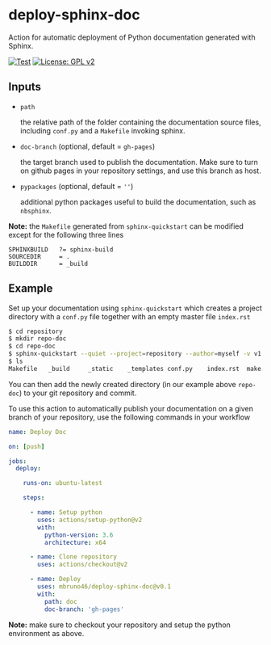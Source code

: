 # deploy-sphinx-doc
Action for automatic deployment of Python documentation generated with Sphinx.

[![Test](https://github.com/mbruno46/deploy-sphinx-doc/workflows/Test/badge.svg)](https://github.com/mbruno46/deploy-sphinx-doc/actions?query=workflow%3ATest)
[![License: GPL v2](https://img.shields.io/badge/License-GPL%20v2-blue.svg)](https://www.gnu.org/licenses/old-licenses/gpl-2.0.en.html)

## Inputs

- `path`

  the relative path of the folder containing the documentation source files, including 
  `conf.py` and a `Makefile` invoking sphinx. 
  
- `doc-branch` (optional, default = `gh-pages`)

  the target branch used to publish the documentation. Make sure to turn on github pages
  in your repository settings, and use this branch as host. 

- `pypackages` (optional, default = `''`)
  
  additional python packages useful to build the documentation, such as `nbsphinx`.

**Note:** the `Makefile` generated from `sphinx-quickstart` can be modified except for 
the following three lines

```
SPHINXBUILD   ?= sphinx-build
SOURCEDIR     = .
BUILDDIR      = _build
```

## Example 

Set up your documentation using `sphinx-quickstart`
which creates a project directory with a `conf.py` file together with
an empty master file `index.rst`

```bash
$ cd repository
$ mkdir repo-doc
$ cd repo-doc
$ sphinx-quickstart --quiet --project=repository --author=myself -v v1
$ ls 
Makefile   _build     _static    _templates conf.py    index.rst  make.bat
```

You can then add the newly created directory (in our example above `repo-doc`) 
to your git repository and commit.

To use this action to automatically publish your documentation on a given
branch of your repository, use the following commands in your workflow

```yml
name: Deploy Doc

on: [push]

jobs:
  deploy:

    runs-on: ubuntu-latest

    steps:

      - name: Setup python
        uses: actions/setup-python@v2
        with:
          python-version: 3.6
          architecture: x64

      - name: Clone repository
        uses: actions/checkout@v2

      - name: Deploy
        uses: mbruno46/deploy-sphinx-doc@v0.1
        with:
          path: doc
          doc-branch: 'gh-pages'
```

**Note:** make sure to checkout your repository and setup the python environment
as above.

